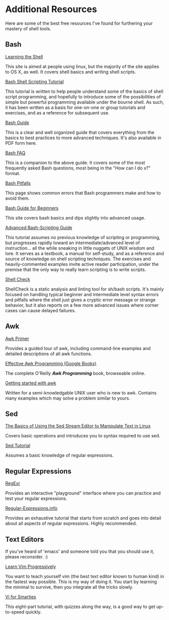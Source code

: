 Additional Resources
====================
Here are some of the best free resources I've found for furthering your mastery of shell tools.
Bash
----[Learning the Shell](http://linuxcommand.org/learning_the_shell.php)
This site is aimed at people using linux, but the majority of the site applies to OS X, as well. It covers shell basics and writing shell scripts.[Bash Shell Scripting Tutorial](http://steve-parker.org/sh/intro.shtml)
This tutorial is written to help people understand some of the basics of shell script programming, and hopefully to introduce some of the possibilities of simple but powerful programming available under the bourne shell. As such, it has been written as a basis for one-on-one or group tutorials and exercises, and as a reference for subsequent use.
[Bash Guide](http://mywiki.wooledge.org/BashGuide)
This is a clear and well organized guide that covers everything from the basics to best practices to more advanced techniques. It's also available in PDF form here.[Bash FAQ](http://mywiki.wooledge.org/BashFAQ)
This is a companion to the above guide. It covers some of the most frequently asked Bash questions, most being in the "How can I do x?" format.[Bash Pitfalls](http://mywiki.wooledge.org/BashPitfalls)
This page shows common errors that Bash programmers make and how to avoid them.[Bash Guide for Beginners](http://www.tldp.org/LDP/Bash-Beginners-Guide/html/)
This site covers bash basics and dips slightly into advanced usage.[Advanced Bash-Scripting Guide](http://tldp.org/LDP/abs/html/)
This tutorial assumes no previous knowledge of scripting or programming, but progresses rapidly toward an intermediate/advanced level of instruction… all the while sneaking in little nuggets of UNIX wisdom and lore. It serves as a textbook, a manual for self-study, and as a reference and source of knowledge on shell scripting techniques. The exercises and heavily-commented examples invite active reader participation, under the premise that the only way to really learn scripting is to write scripts.[Shell Check](http://www.shellcheck.net/)
ShellCheck is a static analysis and linting tool for sh/bash scripts. It's mainly focused on handling typical beginner and intermediate level syntax errors and pitfalls where the shell just gives a cryptic error message or strange behavior, but it also reports on a few more advanced issues where corner cases can cause delayed failures.
Awk
---[Awk Primer](http://www.vectorsite.net/tsawk.html)
Provides a guided tour of awk, including command-line examples and detailed descriptions of all awk functions.
[Effective Awk Programming (Google Books)](http://books.google.com/books?hl=en&id=D_u28X3DulMC&dq=awk&printsec=frontcover&source=web&ots=aT61I5Ao61&sig=jbJ2GTRZYYhSw9gKFQ9GtZuMc6Q&sa=X&oi=book_result&resnum=9&ct=result)
The complete O'Reilly ***Awk Programming*** book, browseable online.
[Getting started with awk](https://www.cs.hmc.edu/twiki/bin/view/QREF/Awk)
Written for a semi-knowledgable UNIX user who is new to awk. Contains many examples which may solve a problem similar to yours.
Sed
---
[The Basics of Using the Sed Stream Editor to Manipulate Text in Linux](https://www.digitalocean.com/community/tutorials/the-basics-of-using-the-sed-stream-editor-to-manipulate-text-in-linux)

Covers basic operations and introduces you to syntax required to use sed. 

[Sed Tutorial](http://www.panix.com/~elflord/unix/sed.html)

Assumes a basic knowledge of regular expressions.

Regular Expressions
-------------------
[RegExr](http://regexr.com/)

Provides an interactive "playground" interface where you can practice and test your regular expressions.

[Regular-Expressions.info](http://www.regular-expressions.info/tutorial.html)

Provides an exhaustive tutorial that starts from scratch and goes into detail about all aspects of regular expressions. Highly recommended.Text Editors------------If you've heard of 'emacs' and someone told you that you should use it, please reconsider. :)[Learn Vim Progressively](http://yannesposito.com/Scratch/en/blog/Learn-Vim-Progressively/)
You want to teach yourself vim (the best text editor known to human kind) in the fastest way possible. This is my way of doing it. You start by learning the minimal to survive, then you integrate all the tricks slowly.[Vi for Smarties](http://jerrywang.net/vi/)
This eight-part tutorial, with quizzes along the way, is a good way to get up-to-speed quickly. 